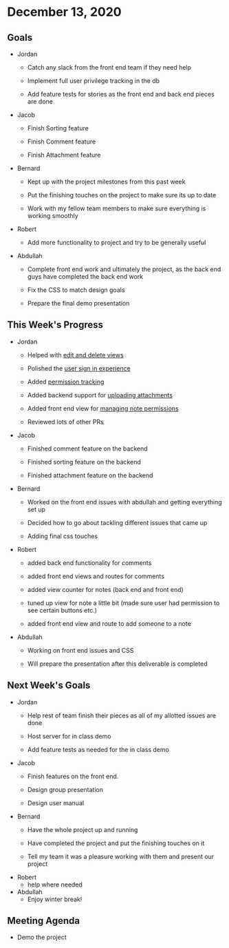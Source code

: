 # December 13, 2020
## Goals
* Jordan
    * Catch any slack from the front end team if they need help

    * Implement full user privilege tracking in the db

    * Add feature tests for stories as the front end and back end pieces are done

* Jacob
    * Finish Sorting feature

    * Finish Comment feature

    * Finish Attachment feature

* Bernard
    * Kept up with the project milestones from this past week

    * Put the finishing touches on the project to make sure its up to date

    * Work with my fellow team members to make sure everything is working smoothly

* Robert
    * Add more functionality to project and try to be generally useful

* Abdullah
    * Complete front end work and ultimately the project, as the back end guys have completed the back end work

    * Fix the CSS to match design goals

    * Prepare the final demo presentation

## This Week's Progress
* Jordan
    * Helped with [edit and delete views](https://github.com/Jordan-Cottle/Software-Engineering-Group-Project/pull/167)

    * Polished the [user sign in experience](https://github.com/Jordan-Cottle/Software-Engineering-Group-Project/pull/170)

    * Added [permission tracking](https://github.com/Jordan-Cottle/Software-Engineering-Group-Project/pull/171)

    * Added backend support for [uploading attachments](https://github.com/Jordan-Cottle/Software-Engineering-Group-Project/pull/172)

    * Added front end view for [managing note permissions](https://github.com/Jordan-Cottle/Software-Engineering-Group-Project/pull/188)

    * Reviewed lots of other PRs

* Jacob
    * Finished comment feature on the backend

    * Finished sorting feature on the backend

    * Finished attachment feature on the backend

* Bernard
    * Worked on the front end issues with abdullah and getting everything set up

    * Decided how to go about tackling different issues that came up

    * Adding final css touches 

* Robert
    * added back end functionality for comments

    * added front end views and routes for comments

    * added view counter for notes (back end and front end)

    * tuned up view for note a little bit (made sure user had permission to see certain buttons etc.)

    * added front end view and route to add someone to a note

* Abdullah
    * Working on front end issues and CSS

    * Will prepare the presentation after this deliverable is completed

## Next Week's Goals
* Jordan
    * Help rest of team finish their pieces as all of my allotted issues are done

    * Host server for in class demo

    * Add feature tests as needed for the in class demo
* Jacob
    * Finish features on the front end. 

    * Design group presentation

    * Design user manual
* Bernard
    * Have the whole project up and running

    * Have completed the project and put the finishing touches on it

    * Tell my team it was a pleasure working with them and present our project 
* Robert
    * help where needed
* Abdullah
    * Enjoy winter break!

## Meeting Agenda

* Demo the project
